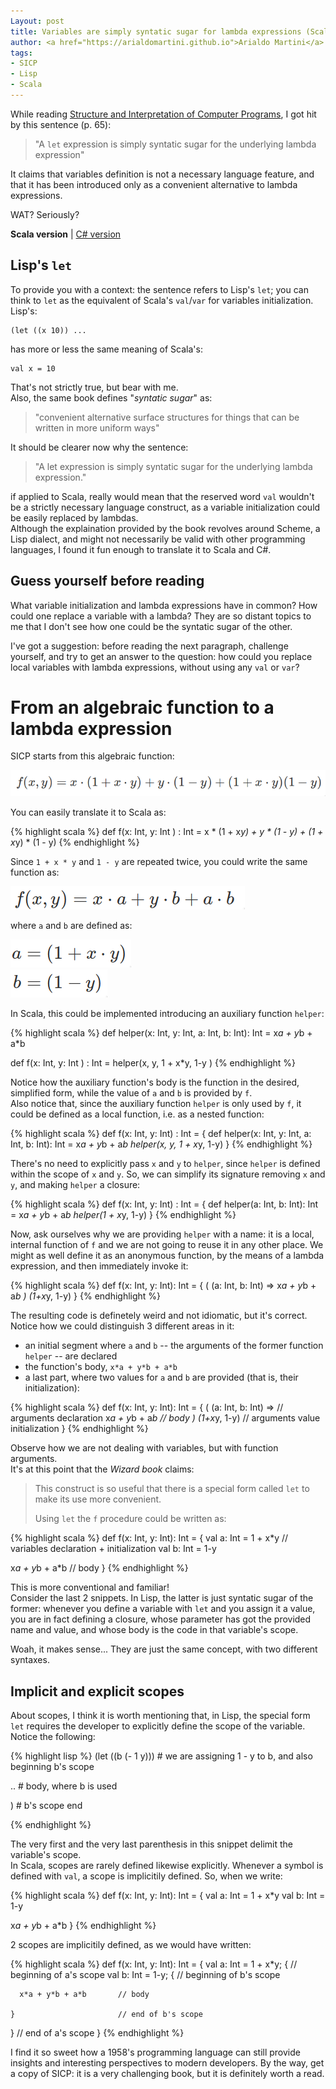 ```yaml
---
Layout: post
title: Variables are simply syntatic sugar for lambda expressions (Scala)
author: <a href="https://arialdomartini.github.io">Arialdo Martini</a>
tags:
- SICP
- Lisp
- Scala
---
```


While reading [Structure and Interpretation of Computer Programs](https://mitpress.mit.edu/sites/default/files/sicp/index.html), I got hit by this sentence (p. 65):

> "A `let` expression is simply syntatic sugar for the underlying lambda expression"

It claims that variables definition is not a necessary language feature, and that it has been introduced only as a convenient alternative to lambda expressions.

WAT? Seriously?

<!--more-->

**Scala version** \|  [C# version](sicp-let-syntactic-sugar-csharp.html)

## Lisp's `let`

To provide you with a context: the sentence refers to Lisp's `let`; you can think to `let` as the equivalent of Scala's `val`/`var` for variables initialization.<br />
Lisp's:

```
(let ((x 10)) ...
```

has more or less the same meaning of Scala's:

```
val x = 10
```

That's not strictly true, but bear with me.<br />
Also, the same book defines "*syntatic sugar*" as:

> "convenient alternative surface structures for things that can be written in more uniform ways"

It should be clearer now why the sentence:

> "A let expression is simply syntatic sugar for the underlying lambda expression."

if applied to Scala, really would mean that the reserved word `val` wouldn't be a strictly necessary language construct, as a variable initialization could be easily replaced by lambdas.<br />
Although the explaination provided by the book revolves around Scheme, a Lisp dialect, and might not necessarily be valid with other programming languages, I found it fun enough to translate it to Scala and C#.<br />

## Guess yourself before reading
What variable initialization and lambda expressions have in common? How could one replace a variable with a lambda? They are so distant topics to me that I don't see how one could be the syntatic sugar of the other.

I've got a suggestion: before reading the next paragraph, challenge yourself, and try to get an answer to the question: how could you replace local variables with lambda expressions, without using any `val` or `var`?

# From an algebraic function to a lambda expression

SICP starts from this algebraic function:

![algebraic function](static/img/sicp-let/algebraic-function.png)

You can easily translate it to Scala as:

{% highlight scala %}
def f(x: Int, y: Int ) : Int =
  x * (1 + x*y) + y * (1 - y) + (1 + x*y) * (1 - y)
{% endhighlight %}


Since `1 + x * y` and `1 - y` are repeated twice, you could write the same function as:

![algebraic function simplified](static/img/sicp-let/algebraic-function-simplified.png)

where `a` and `b` are defined as:

![value of a](static/img/sicp-let/a.png)<br />
![value of b](static/img/sicp-let/b.png)
<br />

In Scala, this could be implemented introducing an auxiliary function `helper`:

{% highlight scala %}
def helper(x: Int, y: Int, a: Int, b: Int): Int =
  x*a + y*b + a*b

def f(x: Int, y: Int ) : Int = helper(x, y, 1 + x*y, 1-y )
{% endhighlight %}


Notice how the auxiliary function's body is the function in the desired, simplified form, while the value of `a` and `b` is provided by `f`.<br />
Also notice that, since the auxiliary function `helper` is only used by `f`, it could be defined as a local function, i.e. as a nested function:

{% highlight scala %}
def f(x: Int, y: Int) : Int = {
  def helper(x: Int, y: Int, a: Int, b: Int): Int =
    x*a + y*b + a*b
  helper(x, y, 1 + x*y, 1-y)
}
{% endhighlight %}

There's no need to explicitly pass `x` and `y` to `helper`, since `helper` is defined within the scope of `x` and `y`. So, we can simplify its signature removing `x` and `y`, and making `helper` a closure:


{% highlight scala %}
def f(x: Int, y: Int) : Int = {
  def helper(a: Int, b: Int): Int =
    x*a + y*b + a*b
  helper(1 + x*y, 1-y)
}
{% endhighlight %}

Now, ask ourselves why we are providing `helper` with a name: it is a local, internal function of `f` and we are not going to reuse it in any other place. We might as well define it as an anonymous function, by the means of a lambda expression, and then immediately invoke it:

{% highlight scala %}
def f(x: Int, y: Int): Int = {
  (
    (a: Int, b: Int) =>
    x*a + y*b + a*b
  ) (1+x*y, 1-y)
}
{% endhighlight %}

The resulting code is definetely weird and not idiomatic, but it's correct.<br />
Notice how we could distinguish 3 different areas in it: 

* an initial segment where `a` and `b` -- the arguments of the former function `helper` -- are declared
* the function's body, `x*a + y*b + a*b`
* a last part, where two values for `a` and `b` are provided (that is, their initialization):

{% highlight scala %}
def f(x: Int, y: Int): Int = {
  (
    (a: Int, b: Int) =>     // arguments declaration
    x*a + y*b + a*b         // body
  ) (1+x*y, 1-y)            // arguments value initialization
}
{% endhighlight %}

Observe how we are not dealing with variables, but with function arguments.<br />
It's at this point that the *Wizard book* claims:

> This construct is so useful that there is a special form called `let` to make its use more convenient.
>
> Using `let` the `f` procedure could be written as:

{% highlight scala %}
def f(x: Int, y: Int): Int = {
  val a: Int = 1 + x*y      // variables declaration + initialization
  val b: Int = 1-y

  x*a + y*b + a*b           // body
}
{% endhighlight %}

This is more conventional and familiar!<br/>
Consider the last 2 snippets. In Lisp, the latter is just syntatic sugar of the former: whenever you define a variable with `let` and you assign it a value, you are in fact defining a closure, whose parameter has got the provided name and value, and whose body is the code in that variable's scope.

Woah, it makes sense...  They are just the same concept, with two different syntaxes.

## Implicit and explicit scopes

About scopes, I think it is worth mentioning that, in Lisp, the special form `let` requires the developer to explicitly define the scope of the variable. Notice the following:

{% highlight lisp %}
(let ((b (- 1 y)))    # we are assigning 1 - y to b, and also beginning b's scope

  ..                  # body, where b is used

  )                   # b's scope end

{% endhighlight %}

The very first and the very last parenthesis in this snippet delimit the variable's scope.<br />
In Scala, scopes are rarely defined likewise explicitly. Whenever a symbol is defined with `val`, a scope is implicitily defined. So, when we write: 

{% highlight scala %}
def f(x: Int, y: Int): Int = {
  val a: Int = 1 + x*y
  val b: Int = 1-y

  x*a + y*b + a*b
}
{% endhighlight %}

2 scopes are implicitily defined, as we would have written:

{% highlight scala %}
def f(x: Int, y: Int): Int = {
  val a: Int = 1 + x*y; {   // beginning of a's scope
    val b: Int = 1-y; {     // beginning of b's scope

      x*a + y*b + a*b       // body
        
    }                       // end of b's scope
  }                         // end of a's scope
}
{% endhighlight %}

I find it so sweet how a 1958's programming language can still provide insights and interesting perspectives to modern developers. By the way, get a copy of SICP: it is a very challenging book, but it is definitely worth a read.
